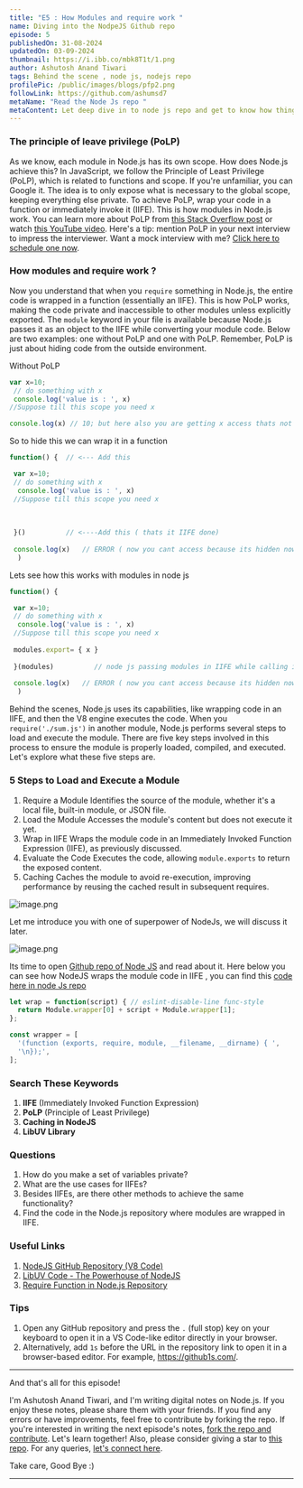```yaml
---
title: "E5 : How Modules and require work "
name: Diving into the NodpeJS Github repo
episode: 5
publishedOn: 31-08-2024
updatedOn: 03-09-2024
thumbnail: https://i.ibb.co/mbk8T1t/1.png
author: Ashutosh Anand Tiwari
tags: Behind the scene , node js, nodejs repo
profilePic: /public/images/blogs/pfp2.png
followLink: https://github.com/ashumsd7
metaName: "Read the Node Js repo "
metaContent: Let deep dive in to node js repo and get to know how things work
---
```

### The principle of leave privilege (PoLP)

As we know, each module in Node.js has its own scope. How does Node.js achieve this? In JavaScript, we follow the Principle of Least Privilege (PoLP), which is related to functions and scope. If you're unfamiliar, you can Google it. The idea is to only expose what is necessary to the global scope, keeping everything else private. To achieve PoLP, wrap your code in a function or immediately invoke it (IIFE). This is how modules in Node.js work. You can learn more about PoLP from [this Stack Overflow post](https://stackoverflow.com/questions/6010211/in-node-js-how-would-i-follow-the-principle-of-least-privilege) or watch [this YouTube video](https://www.youtube.com/watch?v=lW_erSjyMeM&t=10s&pp=ygUYYmxvY2sgc2NvcGUgYW5kIHNob2FkaW5n). Here's a tip: mention PoLP in your next interview to impress the interviewer. Want a mock interview with me? [Click here to schedule one now](https://topmate.io/aat/).

[](https://topmate.io/aat/)

### How modules and require work ?

Now you understand that when you `require` something in Node.js, the entire code is wrapped in a function (essentially an IIFE). This is how PoLP works, making the code private and inaccessible to other modules unless explicitly exported. The `module` keyword in your file is available because Node.js passes it as an object to the IIFE while converting your module code. Below are two examples: one without PoLP and one with PoLP. Remember, PoLP is just about hiding code from the outside environment.

Without PoLP

```jsx
var x=10;
 // do something with x
 console.log('value is : ', x)
//Suppose till this scope you need x 

console.log(x) // 10; but here also you are getting x access thats not good
```

So to hide this we can wrap it in a function

```jsx
function() {  // <--- Add this

 var x=10;
 // do something with x
  console.log('value is : ', x)
 //Suppose till this scope you need x 
 
 
 
 }()          // <----Add this ( thats it IIFE done)
 
 console.log(x)   // ERROR ( now you cant access because its hidden now,  private 
  )
```

Lets see how this works with modules in node js

```jsx
function() {  

 var x=10;
 // do something with x
  console.log('value is : ', x)
 //Suppose till this scope you need x 
 
 modules.export= { x }
 
 }(modules)          // node js passing modules in IIFE while calling it
 
 console.log(x)   // ERROR ( now you cant access because its hidden now private now
  )
```

Behind the scenes, Node.js uses its capabilities, like wrapping code in an IIFE, and then the V8 engine executes the code. When you `require('./sum.js')` in another module, Node.js performs several steps to load and execute the module. There are five key steps involved in this process to ensure the module is properly loaded, compiled, and executed. Let's explore what these five steps are.

### 5 Steps to Load and Execute a Module

1. Require a Module
   Identifies the source of the module, whether it's a local file, built-in module, or JSON file.
2. Load the Module
   Accesses the module's content but does not execute it yet.
3. Wrap in IIFE
   Wraps the module code in an Immediately Invoked Function Expression (IIFE), as previously discussed.
4. Evaluate the Code
   Executes the code, allowing `module.exports` to return the exposed content.
5. Caching
   Caches the module to avoid re-execution, improving performance by reusing the cached result in subsequent requires.

![image.png](https://i.ibb.co/3TtmWXs/2.png)

Let me introduce you with one of superpower of NodeJs, we will discuss it later.

![image.png](https://i.ibb.co/whvQcYC/3.png)

Its time to open [Github repo of  Node JS](https://github1s.com/nodejs/node/blob/main/lib/internal/modules/helpers.js#L135)  and read about it. Here below you can see how NodeJS wraps the module code in IIFE , you can find this [code here in node Js repo](https://github1s.com/nodejs/node/blob/main/lib/internal/modules/cjs/loader.js#L324-L331)

```jsx
let wrap = function(script) { // eslint-disable-line func-style
  return Module.wrapper[0] + script + Module.wrapper[1];
};

const wrapper = [
  '(function (exports, require, module, __filename, __dirname) { ',
  '\n});',
];
```

### Search These Keywords

1. **IIFE** (Immediately Invoked Function Expression)
2. **PoLP** (Principle of Least Privilege)
3. **Caching in NodeJS**
4. **LibUV Library**

### Questions

1. How do you make a set of variables private?
2. What are the use cases for IIFEs?
3. Besides IIFEs, are there other methods to achieve the same functionality?
4. Find the code in the Node.js repository where modules are wrapped in IIFE.

### Useful Links

1. [NodeJS GitHub Repository (V8 Code)](https://github.com/nodejs/node/tree/main/deps/v8)
2. [LibUV Code - The Powerhouse of NodeJS](https://github.com/nodejs/node/tree/main/deps/uv)
3. [Require Function in Node.js Repository](https://github1s.com/nodejs/node/blob/main/lib/internal/modules/helpers.js#L128)

### Tips

1. Open any GitHub repository and press the `.` (full stop) key on your keyboard to open it in a VS Code-like editor directly in your browser.
2. Alternatively, add `1s` before the URL in the repository link to open it in a browser-based editor. For example, <https://github1s.com/>.

- - -

And that's all for this episode!

I'm Ashutosh Anand Tiwari, and I'm writing digital notes on Node.js. If you enjoy these notes, please share them with your friends. If you find any errors or have improvements, feel free to contribute by forking the repo. If you're interested in writing the next episode's notes, [fork the repo and contribute](https://github.com/ashumsd7/heyashu/tree/main/src/data). Let's learn together! Also, please consider giving a star to [this repo](https://github.com/ashumsd7/heyashu/tree/main/src/data). For any queries, [let's connect here](https://topmate.io/aat/1148709/pay).

Take care, Good Bye :) [](https://topmate.io/aat/1148709/pay)

- - -
